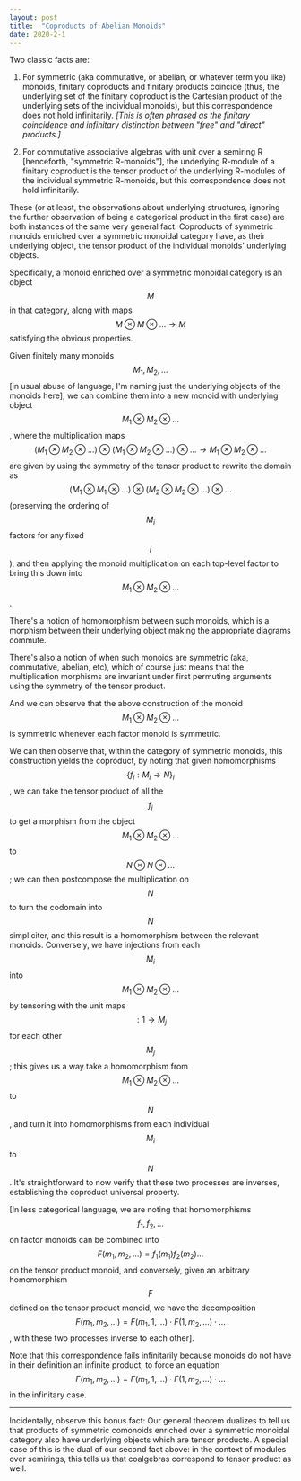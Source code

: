 ```yaml
---
layout: post
title:  "Coproducts of Abelian Monoids"
date: 2020-2-1
---
```

Two classic facts are:

1. For symmetric (aka commutative, or abelian, or whatever term you like) monoids, finitary coproducts and finitary products coincide (thus, the underlying set of the finitary coproduct is the Cartesian product of the underlying sets of the individual monoids), but this correspondence does not hold infinitarily. *[This is often phrased as the finitary coincidence and infinitary distinction between "free" and "direct" products.]*

2. For commutative associative algebras with unit over a semiring R [henceforth, "symmetric R-monoids"], the underlying R-module of a finitary coproduct is the tensor product of the underlying R-modules of the individual symmetric R-monoids, but this correspondence does not hold infinitarily.

These (or at least, the observations about underlying structures, ignoring the further observation of being a categorical product in the first case) are both instances of the same very general fact: Coproducts of symmetric monoids enriched over a symmetric monoidal category have, as their underlying object, the tensor product of the individual monoids' underlying objects.

Specifically, a monoid enriched over a symmetric monoidal category is an object $$M$$ in that category, along with maps $$M \otimes M \otimes \ldots \to M$$ satisfying the obvious properties.

Given finitely many monoids $$M_1, M_2, \ldots$$ [in usual abuse of language, I'm naming just the underlying objects of the monoids here], we can combine them into a new monoid with underlying object $$M_1 \otimes M_2 \otimes \ldots$$, where the multiplication maps $$(M_1 \otimes M_2 \otimes \ldots) \otimes (M_1 \otimes M_2 \otimes \ldots ) \otimes \ldots \to M_1 \otimes M_2 \otimes \ldots$$ are given by using the symmetry of the tensor product to rewrite the domain as $$(M_1 \otimes M_1 \otimes \ldots) \otimes (M_2 \otimes M_2 \otimes \ldots) \otimes \ldots$$ (preserving the ordering of $$M_i$$ factors for any fixed $$i$$), and then applying the monoid multiplication on each top-level factor to bring this down into $$M_1 \otimes M_2 \otimes \ldots$$.

There's a notion of homomorphism between such monoids, which is a morphism between their underlying object making the appropriate diagrams commute.

There's also a notion of when such monoids are symmetric (aka, commutative, abelian, etc), which of course just means that the multiplication morphisms are invariant under first permuting arguments using the symmetry of the tensor product.

And we can observe that the above construction of the monoid $$M_1 \otimes M_2 \otimes \ldots$$ is symmetric whenever each factor monoid is symmetric.

We can then observe that, within the category of symmetric monoids, this construction yields the coproduct, by noting that given homomorphisms $$\{f_i : M_i \to N\}_i$$, we can take the tensor product of all the $$f_i$$ to get a morphism from the object $$M_1 \otimes M_2 \otimes \ldots$$ to $$N \otimes N \otimes \ldots$$; we can then postcompose the multiplication on $$N$$ to turn the codomain into $$N$$ simpliciter, and this result is a homomorphism between the relevant monoids. Conversely, we have injections from each $$M_i$$ into $$M_1 \otimes M_2 \otimes \ldots$$ by tensoring with the unit maps $$: 1 \to M_j$$ for each other $$M_j$$; this gives us a way take a homomorphism from $$M_1 \otimes M_2 \otimes \ldots$$ to $$N$$, and turn it into homomorphisms from each individual $$M_i$$ to $$N$$. It's straightforward to now verify that these two processes are inverses, establishing the coproduct universal property.

[In less categorical language, we are noting that homomorphisms $$f_1, f_2, \ldots$$ on factor monoids can be combined into $$F(m_1, m_2, \ldots) = f_1(m_1) f_2(m_2) \ldots$$ on the tensor product monoid, and conversely, given an arbitrary homomorphism $$F$$ defined on the tensor product monoid, we have the decomposition $$F(m_1, m_2, \ldots) = F(m_1, 1, \ldots) \cdot F(1, m_2, \ldots) \cdot \ldots$$, with these two processes inverse to each other].

Note that this correspondence fails infinitarily because monoids do not have in their definition an infinite product, to force an equation $$F(m_1, m_2, \ldots) = F(m_1, 1, \ldots) \cdot F(1, m_2, \ldots) \cdot \ldots$$ in the infinitary case.

***

Incidentally, observe this bonus fact: Our general theorem dualizes to tell us that products of symmetric comonoids enriched over a symmetric monoidal category also have underlying objects which are tensor products. A special case of this is the dual of our second fact above: in the context of modules over semirings, this tells us that coalgebras correspond to tensor product as well.